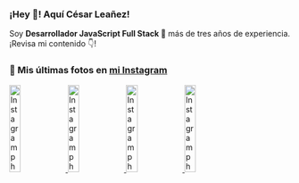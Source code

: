 <h3>¡Hey 👋! Aquí César Leañez!</h3>

<p>Soy <strong>Desarrollador JavaScript Full Stack 🚀</strong> más de tres años de experiencia.<br />¡Revisa mi contenido 👇!</p>

### 📸 Mis últimas fotos en [mi Instagram](https://instagram.com/cele)


<a href='https://instagram.com/p/C1UpuSGLQiG' target='_blank'>
  <img width='20%' src='https://scontent-lhr8-2.cdninstagram.com/v/t51.29350-15/412513918_1325803934584302_4400498733289087214_n.jpg?stp=dst-jpg_e15&_nc_ht=scontent-lhr8-2.cdninstagram.com&_nc_cat=106&_nc_ohc=RzxTuG22nxEQ7kNvgEs9ojS&edm=APU89FABAAAA&ccb=7-5&oh=00_AYA_ayPxOwv9XS_0Z6fxMlPg5wqpK6nN2JhBIvXFQmuZrA&oe=66CB1E9D&_nc_sid=bc0c2c' alt='Instagram photo' />
</a>
<a href='https://instagram.com/p/CzMY3lzxgmx' target='_blank'>
  <img width='20%' src='https://scontent-lhr6-1.cdninstagram.com/v/t51.29350-15/398916226_819142863293745_2426123683154743297_n.webp?stp=dst-jpg_e35&_nc_ht=scontent-lhr6-1.cdninstagram.com&_nc_cat=109&_nc_ohc=VobkYf7TdSUQ7kNvgEM1GEQ&edm=APU89FABAAAA&ccb=7-5&oh=00_AYCS8yms69Peeil00Nb_oAVBBsHQ2-BNwO5AzKxl0BUgcA&oe=66CB1D8C&_nc_sid=bc0c2c' alt='Instagram photo' />
</a>
<a href='https://instagram.com/p/CygbQv4uqxM' target='_blank'>
  <img width='20%' src='https://scontent-lhr6-1.cdninstagram.com/v/t51.29350-15/391525959_236593062741789_5868561716480810596_n.webp?stp=dst-jpg_e35&_nc_ht=scontent-lhr6-1.cdninstagram.com&_nc_cat=109&_nc_ohc=-jtDeLjq5_sQ7kNvgFOydc8&edm=APU89FABAAAA&ccb=7-5&oh=00_AYDHmbkzjda_DmUzTh9yQv-JuiST1dYLJgXI8b5EbbSBtA&oe=66CB23C8&_nc_sid=bc0c2c' alt='Instagram photo' />
</a>
<a href='https://instagram.com/p/CxTmOF6vN8M' target='_blank'>
  <img width='20%' src='https://scontent-lhr6-1.cdninstagram.com/v/t51.29350-15/378565944_323878180141713_8920720304536029091_n.jpg?stp=dst-jpg_e15&_nc_ht=scontent-lhr6-1.cdninstagram.com&_nc_cat=109&_nc_ohc=3gf5WLfYGJYQ7kNvgEOqkCb&edm=APU89FABAAAA&ccb=7-5&oh=00_AYBNufoBW9SuhwAoh27oHP53WCA9FQLHHMOq36Rlwj6Iyg&oe=66CB1D92&_nc_sid=bc0c2c' alt='Instagram photo' />
</a>
